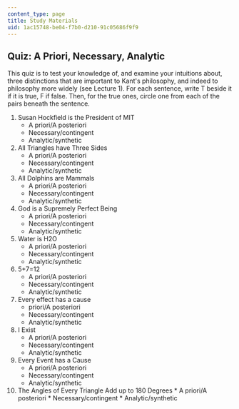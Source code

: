 ```yaml
---
content_type: page
title: Study Materials
uid: 1ac15748-be04-f7b0-d210-91c05686f9f9
---
```


Quiz: A Priori, Necessary, Analytic
-----------------------------------

This quiz is to test your knowledge of, and examine your intuitions about, three distinctions that are important to Kant's philosophy, and indeed to philosophy more widely (see Lecture 1). For each sentence, write T beside it if it is true, F if false. Then, for the true ones, circle one from each of the pairs beneath the sentence.

1.  Susan Hockfield is the President of MIT
    *   A priori/A posteriori
    *   Necessary/contingent
    *   Analytic/synthetic
2.  All Triangles have Three Sides
    *   A priori/A posteriori
    *   Necessary/contingent
    *   Analytic/synthetic
3.  All Dolphins are Mammals
    *   A priori/A posteriori
    *   Necessary/contingent
    *   Analytic/synthetic
4.  God is a Supremely Perfect Being
    *   A priori/A posteriori
    *   Necessary/contingent
    *   Analytic/synthetic
5.  Water is H2O
    *   A priori/A posteriori
    *   Necessary/contingent
    *   Analytic/synthetic
6.  5+7=12
    *   A priori/A posteriori
    *   Necessary/contingent
    *   Analytic/synthetic
7.  Every effect has a cause
    *   priori/A posteriori
    *   Necessary/contingent
    *   Analytic/synthetic
8.  I Exist
    *   A priori/A posteriori
    *   Necessary/contingent
    *   Analytic/synthetic
9.  Every Event has a Cause
    *   A priori/A posteriori
    *   Necessary/contingent
    *   Analytic/synthetic
10.  The Angles of Every Triangle Add up to 180 Degrees
    *   A priori/A posteriori
    *   Necessary/contingent
    *   Analytic/synthetic